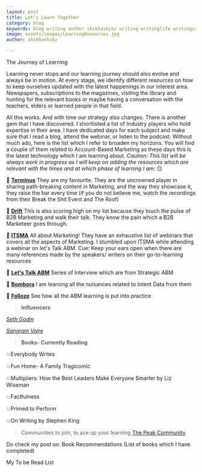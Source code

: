 ```yaml
---
layout: post
title: Let's Learn Together
category: blog
keywords: blog writing author shikhashikz writing writinglife writingcommunity learning bookrecommendation blogrecommendation
image: assets/images/LearningResources.jpg
author: shikhashikz

---
```

The Journey of Learning

Learning never stops and our learning journey should also evolve and always be in motion. At every stage, we identify different resources on how to keep ourselves updated with the latest happenings in our interest area. Newspapers, subscriptions to the magazines, visiting the library and hunting for the relevant books or maybe having a conversation with the teachers, elders or learned people in that field.

All this works. And with time our strategy also changes. There is another gem that I have discovered. I shortlisted a list of Industry players who hold expertise in their area. I have dedicated days for each subject and make sure that I read a blog, attend the webinar, or listen to the podcast. Without much ado, here is the list which I refer to broaden my horizons. You will find a couple of them related to Account-Based Marketing as these days this is the latest technology which I am learning about. *Caution: This list will be always work in progress as I will keep on adding the resources which are relevant with the times and at which phase of learning I am:* 😏

💖 **[Terminus](https://terminus.com/)** They are my favourite. They are the uncrowned player in sharing path-breaking content in Marketing, and the way they showcase it, they raise the bar every time (if you do not believe me, watch the recordings from their Break the Shit Event and The Roof)

💖 **[Drift](https://www.drift.com/)** This is also scoring high on my list because they touch the pulse of B2B Marketing and walk their talk. They know the pain which a B2B Marketeer goes through.

💖 **[ITSMA](https://www.itsma.com/)** All about Marketing! They have an exhaustive list of webinars that covers all the aspects of Marketing. I stumbled upon ITSMA while attending a webinar on let's Talk ABM. Cue: Keep your ears open when there are many references made by the speakers/ writers on their go-to-learning resources

💖 **[Let's Talk ABM](https://resources.strategicabm.com/videos/lets-talk-abm)**  Series of Interview which are from Strategic ABM

💖 **[Bombora](https://bombora.com/blog/)** I am learning all the nuisances related to Intent Data from them

💖 **[Folloze](https://www.folloze.com/)** See how all the ABM learning is put into practice

> **Influencers**
> 
*[Seth Godin](https://seths.blog/)*

*[Sangram Vajre](https://www.sangramvajre.com/)*

> **Books- Currently Reading**
> 

💥Everybody Writes

💥Fun Home- A Family Tragicomic

💥Multipliers: How the Best Leaders Make Everyone Smarter by Liz Wiseman

💥Factfulness

💥Primed to Perform

💥On Writing by Stephen King

>Communities to join, to ace up your learning
>[The Peak Community](https://www.peak.community/)

Do check my post on:
Book Recommendations (List of books which I have completed)

My To be Read List

